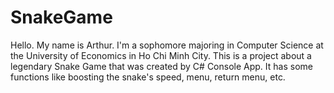 # SnakeGame
Hello. My name is Arthur. I'm a sophomore majoring in Computer Science at the University of Economics in Ho Chi Minh City. This is a project about a legendary Snake Game that was created by C# Console App. It has some functions like boosting the snake's speed, menu, return menu, etc.
